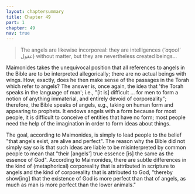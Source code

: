 ```yaml
---
layout: chaptersummary
title: Chapter 49
part: 1
chapter: 49
nav: true
---
```


>The angels are likewise incorporeal: they are intelligences (_'aqool'_ عقول) without matter, but they are nevertheless created beings...

Maimonides takes the unequivocal position that all references to angels in the Bible are to be interpreted allegorically; there are no actual beings with wings. How, exactly, does he then make sense of the passages in the Torah which refer to angels? The answer is, once again, the idea that 'the Torah speaks in the language of man'; i.e., "[it is] difficult ... for men to form a notion of anything immaterial, and entirely devoid of corporeality"; therefore, the Bible speaks of angels, e.g., taking on human form and appearing to prophets. It endows angels with a form because for most people, it is difficult to conceive of entities that have no form; most people need the help of the imagination in order to form ideas about things. 

The goal, according to Maimonides, is simply to lead people to the belief "that angels exist, are alive and perfect". The reason why the Bible did not simply say so is that such ideas are liable to be misinterpreted by common people to mean that "their [angels'] true essence [is] the same as the essence of God". According to Maimonides, there are subtle differences in the kind of (metaphorical) corporeality that is attributed in scripture to angels and the kind of corporeality that is attributed to God, "thereby show[ing] that the existence of God is more perfect than that of angels, as much as man is more perfect than the lower animals."

